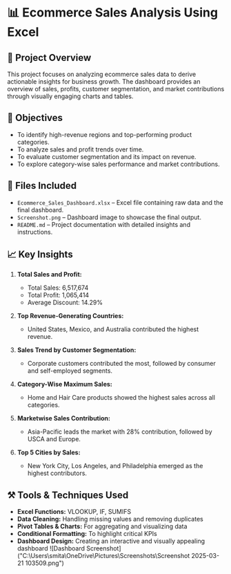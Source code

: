 
# 📊 Ecommerce Sales Analysis Using Excel

## 🚀 Project Overview
This project focuses on analyzing ecommerce sales data to derive actionable insights for business growth. The dashboard provides an overview of sales, profits, customer segmentation, and market contributions through visually engaging charts and tables.

## 🎯 Objectives
- To identify high-revenue regions and top-performing product categories.
- To analyze sales and profit trends over time.
- To evaluate customer segmentation and its impact on revenue.
- To explore category-wise sales performance and market contributions.

## 📂 Files Included
- `Ecommerce_Sales_Dashboard.xlsx` – Excel file containing raw data and the final dashboard.
- `Screenshot.png` – Dashboard image to showcase the final output.
- `README.md` – Project documentation with detailed insights and instructions.

## 📈 Key Insights
1. **Total Sales and Profit:**
   - Total Sales: 6,517,674
   - Total Profit: 1,065,414
   - Average Discount: 14.29%

2. **Top Revenue-Generating Countries:**
   - United States, Mexico, and Australia contributed the highest revenue.

3. **Sales Trend by Customer Segmentation:**
   - Corporate customers contributed the most, followed by consumer and self-employed segments.

4. **Category-Wise Maximum Sales:**
   - Home and Hair Care products showed the highest sales across all categories.

5. **Marketwise Sales Contribution:**
   - Asia-Pacific leads the market with 28% contribution, followed by USCA and Europe.

6. **Top 5 Cities by Sales:**
   - New York City, Los Angeles, and Philadelphia emerged as the highest contributors.

## ⚒️ Tools & Techniques Used
- **Excel Functions:** VLOOKUP, IF, SUMIFS
- **Data Cleaning:** Handling missing values and removing duplicates
- **Pivot Tables & Charts:** For aggregating and visualizing data
- **Conditional Formatting:** To highlight critical KPIs
- **Dashboard Design:** Creating an interactive and visually appealing dashboard
![Dashboard Screenshot]("C:\Users\smita\OneDrive\Pictures\Screenshots\Screenshot 2025-03-21 103509.png")

